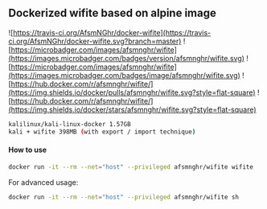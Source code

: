 ## Dockerized wifite based on alpine image

![https://travis-ci.org/AfsmNGhr/docker-wifite](https://travis-ci.org/AfsmNGhr/docker-wifite.svg?branch=master)
![https://microbadger.com/images/afsmnghr/wifite](https://images.microbadger.com/badges/version/afsmnghr/wifite.svg)
![https://microbadger.com/images/afsmnghr/wifite](https://images.microbadger.com/badges/image/afsmnghr/wifite.svg)
![https://hub.docker.com/r/afsmnghr/wifite/](https://img.shields.io/docker/pulls/afsmnghr/wifite.svg?style=flat-square)
![https://hub.docker.com/r/afsmnghr/wifite/](https://img.shields.io/docker/stars/afsmnghr/wifite.svg?style=flat-square)

```sh
kalilinux/kali-linux-docker 1.57GB
kali + wifite 398MB (with export / import technique)
```

#### How to use

```sh
docker run -it --rm --net="host" --privileged afsmnghr/wifite wifite
```

For advanced usage:

```sh
docker run -it --rm --net="host" --privileged afsmnghr/wifite sh
```
